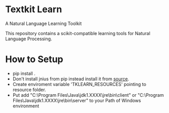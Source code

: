 # Textkit Learn
A Natural Language Learning Toolkit

This repository contains a scikit-compatible learning tools for Natural Language Processing.


# How to Setup
* pip install .
* Don't install jnius from pip instead install it from [source](https://github.com/kivy/pyjnius).
* Create enviroment variable 'TKLEARN_RESOURCES' pointing to resource folder.
* Put add "C:\Program Files\Java\jdk1.XXXX\jre\bin\client" or 
"C:\Program Files\Java\jdk1.XXXX\jre\bin\server" to your Path of Windows environment
